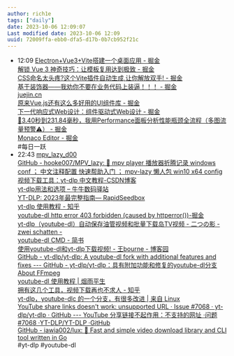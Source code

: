 ```yaml
---
author: rich1e
tags: ["daily"]
date: 2023-10-06 12:09:07
Last modified date: 2023-10-06 12:09
uuid: 72009ffa-ebb0-dfa5-d17b-0b7cb952f21c
---
```


- 12:09 [Electron+Vue3+Vite搭建一个桌面应用 - 掘金](https://juejin.cn/post/7245179553886830648?utm_source=gold_browser_extension)<br>[解锁 Vue 3 神奇技巧：让模板复用达到极致 - 掘金](https://juejin.cn/post/7250503852817547324?utm_source=gold_browser_extension)<br>[CSS命名太头疼?这个Vite插件自动生成,让你解放双手! - 掘金](https://juejin.cn/post/7270545631587598372?utm_source=gold_browser_extension)<br>[基于装饰器——我劝你不要在业务代码上装逼！！！ - 掘金](https://juejin.cn/post/7272869799960559679?utm_source=gold_browser_extension)<br>[juejin.cn](https://juejin.cn/post/7259562014417813564?utm_source=gold_browser_extension)<br>[原来Vue.js还有这么多好用的UI组件库 - 掘金](https://juejin.cn/post/7273043415426809896?utm_source=gold_browser_extension#heading-10)<br>[下一代响应式Web设计：组件驱动式Web设计 - 掘金](https://juejin.cn/post/7086279644663513102?utm_source=gold_browser_extension#heading-23)<br>[🚀3.40秒到231.84毫秒，我用Performance面板分析性能瓶颈全流程（多图流量预警⚠️） - 掘金](https://juejin.cn/post/7272632260179542050?utm_source=gold_browser_extension)<br>[Monaco Editor - 掘金](https://juejin.cn/post/7273309090657419320?utm_source=gold_browser_extension)<br>#每日一跃
- 22:43 [mpv_lazy_d00](https://hooke007.github.io/mpv-lazy/%5B00%5D_%E6%87%92%E4%BA%BA%E5%8C%85%E5%BF%AB%E9%80%9F%E8%AF%B4%E6%98%8E.html)<br>[GitHub - hooke007/MPV_lazy: 🔄 mpv player 播放器折腾记录 windows conf ； 中文注释配置 快速帮助入门 ； mpv-lazy 懒人包 win10 x64 config](https://github.com/hooke007/MPV_lazy)<br>[视频下载工具：yt-dlp 中文教程-CSDN博客](https://blog.csdn.net/qq_31339083/article/details/132195733)<br>[yt-dlp用法和选项 – 牛牛数码驿站](https://disc8888.com/10305.html)<br>[YT-DLP: 2023年最完整指南— RapidSeedbox](https://www.rapidseedbox.com/zh/blog/yt-dlp-complete-guide)<br>[yt-dlp 使用教程 - 知乎](https://zhuanlan.zhihu.com/p/618467617)<br>[youtube-dl http error 403 forbidden (caused by httperror())-掘金](https://juejin.cn/s/youtube-dl%20http%20error%20403%20forbidden%20(caused%20by%20httperror()))<br>[yt-dlp（youtube-dl）自动保存油管视频和批量下载岛TV视频 - 二つの影 - zwei schatten -](https://sylveredukas.com/Tutorial/16.html)<br>[youtube-dl CMD - 简书](https://www.jianshu.com/p/2a7244199bfa)<br>[使用youtube-dl和yt-dlp下载视频! - 王bourne - 博客园](https://www.cnblogs.com/wbourne/p/17344514.html)<br>[GitHub - yt-dlp/yt-dlp: A youtube-dl fork with additional features and fixes --- GitHub - yt-dlp/yt-dlp：具有附加功能和修复的youtube-dl分支](https://github.com/yt-dlp/yt-dlp)<br>[About FFmpeg](https://www.ffmpeg.org/about.html)<br>[youtube-dl 使用教程 | 烟雨平生](https://www.hduzn.cn/2022/04/09/youtube-dl%20%E4%BD%BF%E7%94%A8%E6%95%99%E7%A8%8B/)<br>[拥有这几个工具，视频下载再也不求人 - 知乎](https://zhuanlan.zhihu.com/p/655334525)<br>[yt-dlp，youtube-dlc 的一个分支，有很多改进 | 来自 Linux](https://blog.desdelinux.net/zh-CN/yt-dlp-%E6%98%AF-youtube-dlc-%E7%9A%84%E4%B8%80%E4%B8%AA%E5%88%86%E6%94%AF%EF%BC%8C%E6%9C%89%E5%BE%88%E5%A4%9A%E6%94%B9%E8%BF%9B/)<br>[YouTube share links doesn't work: unsupported URL · Issue #7068 · yt-dlp/yt-dlp · GitHub --- YouTube 分享链接不起作用：不支持的网址 ·问题 #7068 ·YT-DLP/YT-DLP ·GitHub](https://github.com/yt-dlp/yt-dlp/issues/7068)<br>[GitHub - iawia002/lux: 👾 Fast and simple video download library and CLI tool written in Go](https://github.com/iawia002/lux#homebrew-macos-only)<br>#yt-dlp #youtube-dl